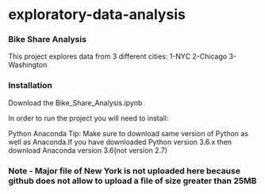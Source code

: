 # exploratory-data-analysis
### Bike Share Analysis
This project explores data from 3 different cities: 1-NYC 2-Chicago 3-Washington

### Installation
Download the Bike_Share_Analysis.ipynb

In order to run the project you will need to install:

Python
Anaconda
Tip: Make sure to download same version of Python as well as Anaconda.If you have downloaded Python version 3.6.x then download Anaconda version 3.6(not version 2.7)

### Note - Major file of New York is not uploaded here because github does not allow to upload a file of size greater than 25MB
